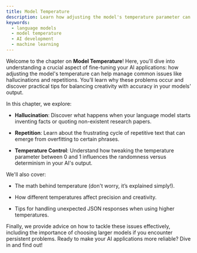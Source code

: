 ```yaml
---
title: Model Temperature
description: Learn how adjusting the model's temperature parameter can help manage issues like hallucinations and repetitions in AI-generated text.
keywords:
  - language models
  - model temperature
  - AI development
  - machine learning
---
```


Welcome to the chapter on **Model Temperature**! Here, you'll dive into understanding a crucial aspect of fine-tuning your AI applications: how adjusting the model's temperature can help manage common issues like hallucinations and repetitions. You’ll learn why these problems occur and discover practical tips for balancing creativity with accuracy in your models' output.

In this chapter, we explore:

- **Hallucination**: Discover what happens when your language model starts inventing facts or quoting non-existent research papers.
  
- **Repetition**: Learn about the frustrating cycle of repetitive text that can emerge from overfitting to certain phrases.

- **Temperature Control**: Understand how tweaking the temperature parameter between 0 and 1 influences the randomness versus determinism in your AI's output. 

We'll also cover:

- The math behind temperature (don't worry, it’s explained simply!).
  
- How different temperatures affect precision and creativity.
  
- Tips for handling unexpected JSON responses when using higher temperatures.

Finally, we provide advice on how to tackle these issues effectively, including the importance of choosing larger models if you encounter persistent problems. Ready to make your AI applications more reliable? Dive in and find out!